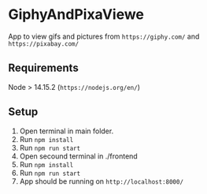 # GiphyAndPixaViewe

App to view gifs and pictures from `https://giphy.com/` and `https://pixabay.com/`

## Requirements

  Node > 14.15.2 (`https://nodejs.org/en/`)
  
## Setup

  1. Open terminal in main folder.
  2. Run `npm install`
  3. Run `npm run start`
  4. Open secound terminal in ./frontend
  5. Run `npm install`
  6. Run `npm run start`
  7. App should be running on `http://localhost:8000/`
